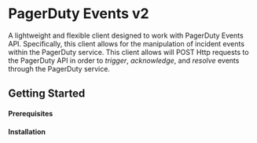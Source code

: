 # PagerDuty Events v2

A lightweight and flexible client designed to work with PagerDuty Events API. Specifically, this client allows for the manipulation of incident events within the PagerDuty service. This client allows will POST Http requests to the PagerDuty API in order to *trigger*, *acknowledge*, and *resolve* events through the PagerDuty service. 

## Getting Started

#### Prerequisites

#### Installation
